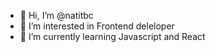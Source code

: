 - 👋 Hi, I’m @natitbc
- 👀 I’m interested in Frontend deleloper
- 🌱 I’m currently learning Javascript and React

<!---
natitbc/natitbc is a ✨ special ✨ repository because its `README.md` (this file) appears on your GitHub profile.
You can click the Preview link to take a look at your changes.
--->
